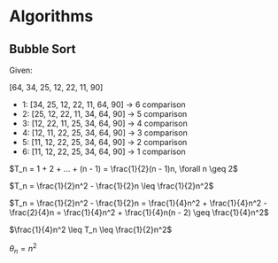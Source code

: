 # Algorithms

## Bubble Sort

Given:

[64, 34, 25, 12, 22, 11, 90]

- 1: [34, 25, 12, 22, 11, 64, 90] -> 6 comparison
- 2: [25, 12, 22, 11, 34, 64, 90] -> 5 comparison
- 3: [12, 22, 11, 25, 34, 64, 90] -> 4 comparison
- 4: [12, 11, 22, 25, 34, 64, 90] -> 3 comparison
- 5: [11, 12, 22, 25, 34, 64, 90] -> 2 comparison
- 6: [11, 12, 22, 25, 34, 64, 90] -> 1 comparison

$T_n = 1 + 2 + ... + (n - 1) = \frac{1}{2}(n - 1)n, \forall n \geq 2$

$T_n = \frac{1}{2}n^2 - \frac{1}{2}n \leq \frac{1}{2}n^2$

$T_n = \frac{1}{2}n^2 - \frac{1}{2}n = \frac{1}{4}n^2 + \frac{1}{4}n^2 - \frac{2}{4}n = \frac{1}{4}n^2 + \frac{1}{4}n(n - 2) \geq \frac{1}{4}n^2$

$\frac{1}{4}n^2 \leq T_n \leq \frac{1}{2}n^2$

$\theta_n = n^2$
